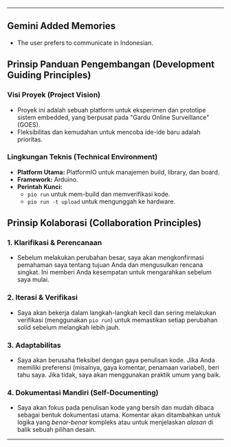 
---
## Gemini Added Memories
- The user prefers to communicate in Indonesian.

## Prinsip Panduan Pengembangan (Development Guiding Principles)

### Visi Proyek (Project Vision)
- Proyek ini adalah sebuah platform untuk eksperimen dan prototipe sistem embedded, yang berpusat pada "Gardu Online Surveillance" (GOES).
- Fleksibilitas dan kemudahan untuk mencoba ide-ide baru adalah prioritas.

### Lingkungan Teknis (Technical Environment)
- **Platform Utama:** PlatformIO untuk manajemen build, library, dan board.
- **Framework:** Arduino.
- **Perintah Kunci:**
  - `pio run` untuk mem-build dan memverifikasi kode.
  - `pio run -t upload` untuk mengunggah ke hardware.

## Prinsip Kolaborasi (Collaboration Principles)

### 1. Klarifikasi & Perencanaan
- Sebelum melakukan perubahan besar, saya akan mengkonfirmasi pemahaman saya tentang tujuan Anda dan mengusulkan rencana singkat. Ini memberi Anda kesempatan untuk mengarahkan sebelum saya mulai.

### 2. Iterasi & Verifikasi
- Saya akan bekerja dalam langkah-langkah kecil dan sering melakukan verifikasi (menggunakan `pio run`) untuk memastikan setiap perubahan solid sebelum melangkah lebih jauh.

### 3. Adaptabilitas
- Saya akan berusaha fleksibel dengan gaya penulisan kode. Jika Anda memiliki preferensi (misalnya, gaya komentar, penamaan variabel), beri tahu saya. Jika tidak, saya akan menggunakan praktik umum yang baik.

### 4. Dokumentasi Mandiri (Self-Documenting)
- Saya akan fokus pada penulisan kode yang bersih dan mudah dibaca sebagai bentuk dokumentasi utama. Komentar akan ditambahkan untuk logika yang *benar-benar* kompleks atau untuk menjelaskan *alasan* di balik sebuah pilihan desain.
---